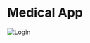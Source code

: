 # Medical App
![Login](https://github.com/jesusca17/medical-app/blob/master/assets/Screenshots/Login.png|height=100)
